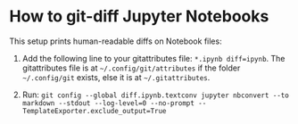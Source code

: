 # How to git-diff Jupyter Notebooks

This setup prints human-readable diffs on Notebook files:

1. Add the following line to your gitattributes file: `*.ipynb diff=ipynb`. The gitattributes file is at `~/.config/git/attributes` if the folder `~/.config/git` exists, else it is at `~/.gitattributes`.

2. Run: `git config --global diff.ipynb.textconv jupyter nbconvert --to markdown --stdout --log-level=0 --no-prompt --TemplateExporter.exclude_output=True`
